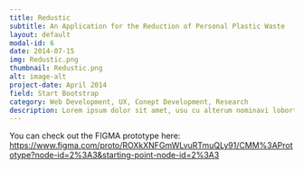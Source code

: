 ```yaml
---
title: Redustic
subtitle: An Application for the Reduction of Personal Plastic Waste
layout: default
modal-id: 6
date: 2014-07-15
img: Redustic.png
thumbnail: Redustic.png
alt: image-alt
project-date: April 2014
field: Start Bootstrap
category: Web Development, UX, Conept Development, Research
description: Lorem ipsum dolor sit amet, usu cu alterum nominavi lobortis. At duo novum diceret. Tantas apeirian vix et, usu sanctus postulant inciderint ut, populo diceret necessitatibus in vim. Cu eum dicam feugiat noluisse.
---
```


You can check out the FIGMA prototype here: <https://www.figma.com/proto/ROXkXNFGmWLvuRTmuQLy91/CMM%3APrototype?node-id=2%3A3&starting-point-node-id=2%3A3>
